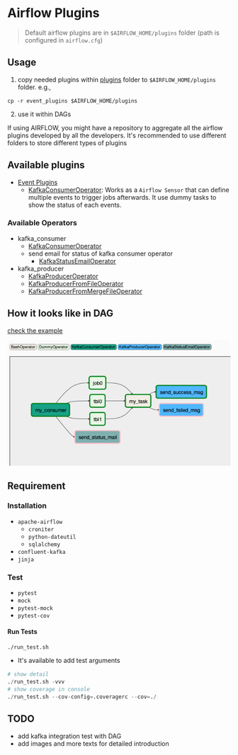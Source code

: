 # Airflow Plugins
> Default airflow plugins are in `$AIRFLOW_HOME/plugins` folder (path is configured in `airflow.cfg`)

## Usage
1. copy needed plugins within [plugins](plugins/) folder to `$AIRFLOW_HOME/plugins` folder. e.g.,
```
cp -r event_plugins $AIRFLOW_HOME/plugins
```
2. use it within DAGs

If using AIRFLOW, you might have a repository to aggregate all the airflow plugins developed by all the developers. It's recommended to use different folders to store different types of plugins

## Available plugins
* [Event Plugins](docs/event_plugins.md)
    * [KafkaConsumerOperator](docs/kafka_consumer.md): Works as a `Airflow Sensor` that can define multiple events to trigger jobs afterwards. It use dummy tasks to show the status of each events.
### Available Operators
* kafka_consumer
    * [KafkaConsumerOperator](docs/kafka_consumer.md)
    * send email for status of kafka consumer operator
        * [KafkaStatusEmailOperator](docs/kafka_email.md)
* kafka_producer
    * [KafkaProducerOperator](docs/kafka_producer.md#KafkaProducerOperator)
    * [KafkaProducerFromFileOperator](docs/kafka_producer.md#KafkaProducerFromFileOperator)
    * [KafkaProducerFromMergeFileOperator](docs/kafka_producer.md#KafkaProducerFromMergeFileOperator)

## How it looks like in DAG
[check the example](examples/)

![](images/ExampleDagSuccess.png)

## Requirement
### Installation
* `apache-airflow`
    * `croniter`
    * `python-dateutil`
    * `sqlalchemy`
* `confluent-kafka`
* `jinja`

### Test
* `pytest`
* `mock`
* `pytest-mock`
* `pytest-cov`
#### Run Tests
```
./run_test.sh
```
* It's available to add test arguments
```python
# show detail
./run_test.sh -vvv
# show coverage in console
./run_test.sh --cov-config=.coveragerc --cov=./
```

## TODO
* add kafka integration test with DAG
* add images and more texts for detailed introduction
